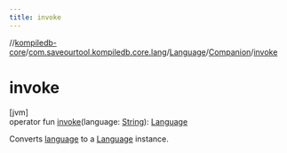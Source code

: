 ```yaml
---
title: invoke
---
```

//[kompiledb-core](../../../../index.html)/[com.saveourtool.kompiledb.core.lang](../../index.html)/[Language](../index.html)/[Companion](index.html)/[invoke](invoke.html)



# invoke



[jvm]\
operator fun [invoke](invoke.html)(language: [String](https://kotlinlang.org/api/latest/jvm/stdlib/kotlin/-string/index.html)): [Language](../index.html)



Converts [language](invoke.html) to a [Language](../index.html) instance.




